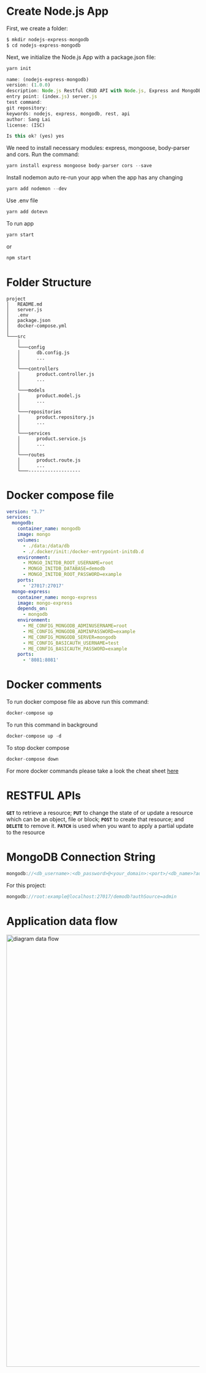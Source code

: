 # Create Node.js App
First, we create a folder:

```js
$ mkdir nodejs-express-mongodb
$ cd nodejs-express-mongodb
```

Next, we initialize the Node.js App with a package.json file:

```js
yarn init

name: (nodejs-express-mongodb)
version: (1.0.0)
description: Node.js Restful CRUD API with Node.js, Express and MongoDB
entry point: (index.js) server.js
test command:
git repository:
keywords: nodejs, express, mongodb, rest, api
author: Sang Lai
license: (ISC)

Is this ok? (yes) yes
```

We need to install necessary modules: express, mongoose, body-parser and cors. Run the command:

```js
yarn install express mongoose body-parser cors --save
```

Install nodemon auto re-run your app when the app has any changing

```js
yarn add nodemon --dev
```

Use .env file

```js
yarn add dotevn
```

To run app

```js
yarn start
```
or
```js
npm start
```

# Folder Structure

```
project
│   README.md
│   server.js
│   .env
│   package.json
│   docker-compose.yml
│
└───src
    │
    └───config
    │      db.config.js
    │      ...
    │
    └───controllers
    │      product.controller.js
    │      ...
    │
    └───models
    │      product.model.js
    │      ...
    │
    └───repositories
    │      product.repository.js
    │      ...
    │
    └───services
    │      product.service.js
    │      ...
    │
    └───routes
    │      product.route.js
    │      ...
    └───-------------------
```

# Docker compose file

```yml
version: "3.7"
services:
  mongodb:
    container_name: mongodb
    image: mongo
    volumes:
      - ./data:/data/db
      - ./.docker/init:/docker-entrypoint-initdb.d
    environment:
      - MONGO_INITDB_ROOT_USERNAME=root
      - MONGO_INITDB_DATABASE=demodb
      - MONGO_INITDB_ROOT_PASSWORD=example
    ports:
      - '27017:27017'
  mongo-express:
    container_name: mongo-express
    image: mongo-express
    depends_on:
      - mongodb
    environment:
      - ME_CONFIG_MONGODB_ADMINUSERNAME=root
      - ME_CONFIG_MONGODB_ADMINPASSWORD=example
      - ME_CONFIG_MONGODB_SERVER=mongodb
      - ME_CONFIG_BASICAUTH_USERNAME=test
      - ME_CONFIG_BASICAUTH_PASSWORD=example
    ports:
      - '8081:8081'
```

# Docker comments

To run docker compose file as above run this command:

```js
docker-compose up
```

To run this command in background

```js
docker-compose up -d
```

To stop docker compose
```js
docker-compose down
```


For more docker commands please take a look the cheat sheet [here](https://raw.githubusercontent.com/sangam14/dockercheatsheets/master/dockercheatsheet8.png)


# RESTFUL APIs

**`GET`** to retrieve a resource;
**`PUT`** to change the state of or update a resource which can be an object, file or block;
**`POST`** to create that resource; and
**`DELETE`** to remove it.
**`PATCH`** is used when you want to apply a partial update to the resource

# MongoDB Connection String

```js
mongodb://<db_username>:<db_password>@<your_domain>:<port>/<db_name>?authSource=admin
````

For this project:

```js
mongodb://root:example@localhost:27017/demodb?authSource=admin
```

# Application data flow


<img width="1125" alt="diagram data flow" src="https://user-images.githubusercontent.com/38729663/117580620-002f3e80-b123-11eb-8dc6-bce3c44f7b5e.png">
